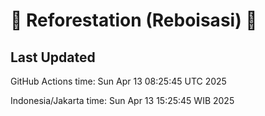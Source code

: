 
# 🌳 Reforestation (Reboisasi) 🌲

## Last Updated

GitHub Actions time: Sun Apr 13 08:25:45 UTC 2025

Indonesia/Jakarta time: Sun Apr 13 15:25:45 WIB 2025
